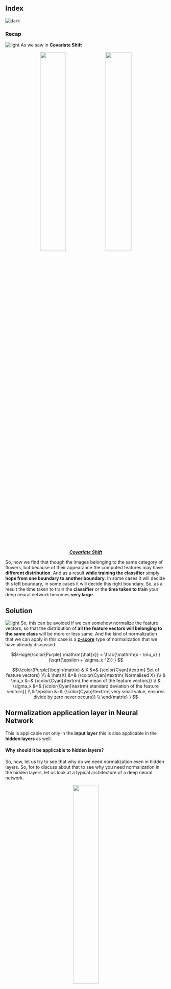 ## Index
![dark](https://user-images.githubusercontent.com/12748752/141935752-90492d2e-7904-4f9f-a5a1-c4e59ddc3a33.png)

### Recap
![light](https://user-images.githubusercontent.com/12748752/141935760-406edb8f-cb9b-4e30-9b69-9153b52c28b4.png)
As we saw in **Covariate Shift**

<p align="center">
  <img src="https://user-images.githubusercontent.com/12748752/216840751-68dcd43a-3743-487a-b9ba-8d6b4e18d6a1.png" width=40%/>
  <img src="https://user-images.githubusercontent.com/12748752/216840735-7ec5cf2b-516e-4c3b-a6a1-7b035ac88f2f.png" width=40%/>
  <br><ins><b><i>Covariate Shift</i></b></ins>
</p>

So, now we find that though the images belonging to the same category of flowers, but because of their appearance the computed features may have **different distribution**. And as a result **while training the classifier** simply **hops from one boundary to another boundary**. In some cases it will decide this left boundary, in some cases it will decide this right boundary. So, as a result the time taken to train the **classifier** or the **time taken to train** your deep neural network becomes **very large**.


## Solution
![light](https://user-images.githubusercontent.com/12748752/141935760-406edb8f-cb9b-4e30-9b69-9153b52c28b4.png)
So, this can be avoided if we can somehow normalize the feature vectors, so that the distribution of **all the feature vectors will belonging to the same class** will be more or less same. And the kind of normalization that we can apply in this case is a [**z-score**](https://github.com/iAmKankan/Neural-Network/edit/main/normalization/README.md#z-score) type of normalization that we have already discussed.

$$\Huge{\color{Purple} 
\mathrm{\hat{x}} = \frac{\mathrm{x - \mu_x} }{\sqrt{\epsilon + \sigma_x ^2}}
}
$$

$${\color{Purple}\begin{matrix}
& X &=& {\color{Cyan}\textrm{ Set of feature vectors} }\\
& \hat{X} &=& {\color{Cyan}\textrm{ Normalised X} }\\
& \mu_x &=& {\color{Cyan}\textrm{ the mean of the feature vectors}} \\
& \sigma_x &=& {\color{Cyan}\textrm{ standard deviation of the feature vectors}} \\
& \epsilon &=& {\color{Cyan}\textrm{ very small value, ensures divide by zero never occurs}} \\
\end{matrix}
} 
$$

## Normalization application layer in Neural Network

This is applicable not only in the **input layer** this is also applicable in the **hidden layers** as well.
#### Why should it be applicable to hidden layers? 
So, now, let us try to see that why do we need normalization even in hidden layers. So, for to discuss about that to see why you need normalization in the hidden layers, let us look at a typical architecture of a deep neural network.


<p align="center">
  <img src="https://user-images.githubusercontent.com/12748752/216846018-86d4e1ef-9525-4b93-abf0-81dabf981a2d.png" width=40%/>
</p>


## References:
![dark](https://user-images.githubusercontent.com/12748752/141935752-90492d2e-7904-4f9f-a5a1-c4e59ddc3a33.png)
* [NPTEL Deep Learning, Prof. Prabir Kumar Biswas IITKGP](https://onlinecourses.nptel.ac.in/noc21_cs05/course)
